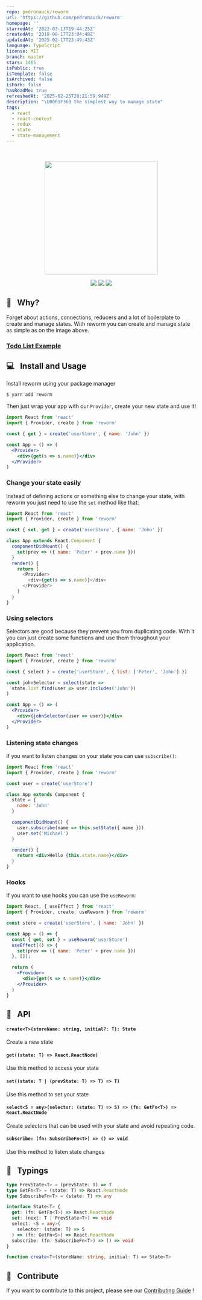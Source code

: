 ```yaml
---
repo: pedronauck/reworm
url: 'https://github.com/pedronauck/reworm'
homepage: ''
starredAt: '2022-03-13T19:44:25Z'
createdAt: '2018-08-17T23:04:48Z'
updatedAt: '2025-02-17T23:49:43Z'
language: TypeScript
license: MIT
branch: master
stars: 1465
isPublic: true
isTemplate: false
isArchived: false
isFork: false
hasReadMe: true
refreshedAt: '2025-02-25T20:21:59.949Z'
description: "\U0001F36B the simplest way to manage state"
tags:
  - react
  - react-context
  - redux
  - state
  - state-management
---
```


<br />
<p align="center">
  <img src="https://cdn-std.dprcdn.net/files/acc_649651/z2M2Am" width="300" />
</p>

<p align="center">
  <img src="https://badgen.net/npm/v/reworm" />
  <img src="https://badgen.net/travis/pedronauck/reworm" />
  <img src="https://badgen.net/badge/license/MIT/blue" />
</p>

## 🧐 &nbsp; Why?

Forget about actions, connections, reducers and a lot of boilerplate to create and manage states. With reworm you can create and manage state as simple as on the image above.

### [Todo List Example](https://codesandbox.io/s/405lzj6m84)

## 💻 &nbsp; Install and Usage

Install reworm using your package manager

```bash
$ yarn add reworm
```

Then just wrap your app with our `Provider`, create your new state and use it!

```jsx
import React from 'react'
import { Provider, create } from 'reworm'

const { get } = create('userStore', { name: 'John' })

const App = () => (
  <Provider>
    <div>{get(s => s.name)}</div>
  </Provider>
)
```

### Change your state easily

Instead of defining actions or something else to change your state, with reworm you just need to use the `set` method like that:

```js
import React from 'react'
import { Provider, create } from 'reworm'

const { set, get } = create('userStore', { name: 'John' })

class App extends React.Component {
  componentDidMount() {
    set(prev => ({ name: 'Peter' + prev.name }))
  }
  render() {
    return (
      <Provider>
        <div>{get(s => s.name)}</div>
      </Provider>
    )
  }
}
```

### Using selectors

Selectors are good because they prevent you from duplicating code. With it you can just create some functions and use them throughout your application.

```jsx
import React from 'react'
import { Provider, create } from 'reworm'

const { select } = create('userStore', { list: ['Peter', 'John'] })

const johnSelector = select(state =>
  state.list.find(user => user.includes('John'))
)

const App = () => (
  <Provider>
    <div>{johnSelector(user => user)}</div>
  </Provider>
)
```

### Listening state changes

If you want to listen changes on your state you can use `subscribe()`:

```jsx
import React from 'react'
import { Provider, create } from 'reworm'

const user = create('userStore')

class App extends Component {
  state = {
    name: 'John'
  }

  componentDidMount() {
    user.subscribe(name => this.setState({ name }))
    user.set('Michael')
  }

  render() {
    return <div>Hello {this.state.name}</div>
  }
}
```

### Hooks 

If you want to use hooks you can use the `useReworm`:

```jsx
import React, { useEffect } from 'react'
import { Provider, create, useReworm } from 'reworm'

const store = create('userStore', { name: 'John' })

const App = () => {
  const { get, set } = useReworm('userStore')
  useEffect(() => {
    set(prev => ({ name: 'Peter' + prev.name }))
  }, []);

  return (
    <Provider>
      <div>{get(s => s.name)}</div>
    </Provider>
  )
}
```

## 🔎 &nbsp; API

#### `create<T>(storeName: string, initial?: T): State`
Create a new state

#### `get((state: T) => React.ReactNode)`
Use this method to access your state

#### `set((state: T | (prevState: T) => T) => T)`
Use this method to set your state

#### `select<S = any>(selector: (state: T) => S) => (fn: GetFn<T>) => React.ReactNode`
Create selectors that can be used with your state and avoid repeating code.

#### `subscribe: (fn: SubscribeFn<T>) => () => void`
Use this method to listen state changes

## 📝 &nbsp; Typings

```ts
type PrevState<T> = (prevState: T) => T
type GetFn<T> = (state: T) => React.ReactNode
type SubscribeFn<T> = (state: T) => any

interface State<T> {
  get: (fn: GetFn<T>) => React.ReactNode
  set: (next: T | PrevState<T>) => void
  select: <S = any>(
    selector: (state: T) => S
  ) => (fn: GetFn<S>) => React.ReactNode
  subscribe: (fn: SubscribeFn<T>) => () => void
}

function create<T>(storeName: string, initial: T) => State<T>
```

## 🕺 &nbsp; Contribute

If you want to contribute to this project, please see our [Contributing Guide](/CONTRIBUTING.md) !

